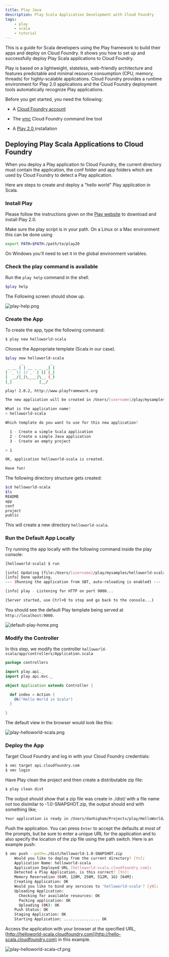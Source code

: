 ```yaml
---
title: Play Java
description: Play Scala Application Development with Cloud Foundry
tags:
    - play
    - scala
    - tutorial
---
```


This is a guide for Scala developers using the Play framework to build their apps and
deploy on Cloud Foundry. It shows you how to set up and successfully deploy Play Scala applications
to Cloud Foundry.

Play is based on a lightweight, stateless, web-friendly architecture and features predictable
and minimal resource consumption (CPU, memory, threads) for highly-scalable applications.
Cloud Foundry provides a runtime environment for Play 2.0 applications and the Cloud Foundry
deployment tools automatically recognize Play applications.

Before you get started, you need the following:

+  A [Cloud Foundry account](http://cloudfoundry.com/signup)

+  The [vmc](/docs/tools/vmc/installing-vmc.html) Cloud Foundry command line tool

+  A [Play 2.0 ](http://www.playframework.org/documentation/2.0.2/Home) installation

## Deploying Play Scala Applications to Cloud Foundry

When you deploy a Play application to Cloud Foundry, the current directory must contain
the application, the conf folder and app folders which are used by Cloud Foundry to detect
a Play application.

Here are steps to create and deploy a "hello world" Play application in Scala.

### Install Play

Please follow the instructions given on the [Play website](http://www.playframework.org/documentation/2.0.2/Installing)
to download and install Play 2.0.

Make sure the play script is in your path. On a Linux or a Mac environment this can be done using

``` bash
export PATH=$PATH:/path/to/play20
```
On Windows you’ll need to set it in the global environment variables.

### Check the play command is available
Run the `play help` command in the shell.

``` bash
$play help
```
The Following screen should show up.

![play-help.png](/docs/images/screenshots/play/play-help.png)

### Create the App

To create the app, type the following command:

``` bash
$ play new helloworld-scala

```
Choose the Appropriate template (Scala in our case).

``` bash
$play new helloworld-scala
       _            _
 _ __ | | __ _ _  _| |
| '_ \| |/ _' | || |_|
|  __/|_|\____|\__ (_)
|_|            |__/

play! 2.0.2, http://www.playframework.org

The new application will be created in /Users/[username]/play/mysamples/helloworld-scala

What is the application name?
> helloworld-scala

Which template do you want to use for this new application?

  1 - Create a simple Scala application
  2 - Create a simple Java application
  3 - Create an empty project

> 1

OK, application helloworld-scala is created.

Have fun!
```

The following directory structure gets created:

```bash
$cd helloworld-scala
$ls
README
app
conf
project
public
```
This will create a new directory `helloworld-scala`.

### Run the Default App Locally

Try running the app locally with the following command inside the play console:

```bash
[helloworld-scala] $ run

[info] Updating {file:/Users/[username]/play/mysamples/helloworld-scala/}helloworld...
[info] Done updating.
--- (Running the application from SBT, auto-reloading is enabled) ---

[info] play - Listening for HTTP on port 9000...

(Server started, use Ctrl+D to stop and go back to the console...)
```
You should see the default Play template being served at `http://localhost:9000`.

![default-play-home.png](/docs/images/screenshots/play/default-play-home.png)

### Modify the Controller

In this step, we modify the controller `helloworld-scala/app/controllers/Application.scala`

```scala
package controllers

import play.api._
import play.api.mvc._

object Application extends Controller {

  def index = Action {
    Ok("Hello World in Scala")
  }

}

```
The default view in the browser would look like this:

![play-helloworld-scala.png](/docs/images/screenshots/play/play-helloworld-scala.png)


### Deploy the App

Target Cloud Foundry and log in with your Cloud Foundry credentials:

```bash
$ vmc target api.cloudfoundry.com
$ vmc login
```

Have Play clean the project and then create a distributable zip file:

```bash
$ play clean dist
```

The output should show that a zip file was create in ./dist/ with a file name not too disimilar to <projectname>-1.0-SNAPSHOT.zip,
the output should end with something like;

```bash
Your application is ready in /Users/danhigham/Projects/play/HelloWorld/dist/helloworld-1.0-SNAPSHOT.zip
```

Push the application. You can press `Enter` to accept the defaults at most of the prompts,
but be sure to enter a unique URL for the application and to also specify the location of the zip file 
using the path switch. Here is an example push:

``` bash
$ vmc push --path=./dist/helloworld-1.0-SNAPSHOT.zip
    Would you like to deploy from the current directory? [Yn]:
    Application Name: helloworld-scala
    Application Deployed URL [helloworld-scala.cloudfoundry.com]:
    Detected a Play Application, is this correct? [Yn]:
    Memory Reservation (64M, 128M, 256M, 512M, 1G) [64M]:
    Creating Application: OK
    Would you like to bind any services to 'helloworld-scala'? [yN]:
    Uploading Application:
      Checking for available resources: OK
      Packing application: OK
      Uploading (0K): OK
    Push Status: OK
    Staging Application: OK
    Starting Application: ................ OK
```

Access the application with your browser at the specified URL,
 [http://helloworld-scala.cloudfoundry.com](http://hello-scala.cloudfoundry.com) in this example.

![play-helloworld-scala-cf.png](/docs/images/screenshots/play/play-helloworld-scala-cf.png)



